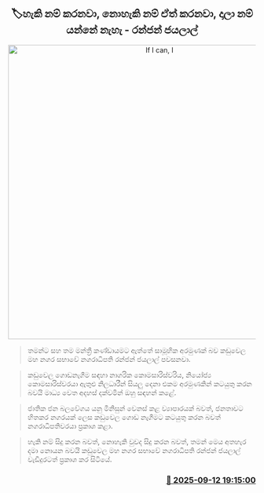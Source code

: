 <p align='center'><b><h2 align='center' title='If I can, I'll do it. If I can't, I'll still do it. But I won't ever give up - Ranjan Jayalal'>🏷හැකි නම් කරනවා, නොහැකි නම් ඒත් කරනවා, දාලා නම් යන්නේ නැහැ - රන්ජන් ජයලාල්</h2></b></p>
<p align='center'><img src='https://helakuru.sgp1.cdn.digitaloceanspaces.com/esana/images/lib/ranjan-jayalal-up.jpg' width='600' alt='If I can, I'll do it. If I can't, I'll still do it. But I won't ever give up - Ranjan Jayalal'></p>

> තමන්ට සහ තම මන්ත්‍රී කණ්ඩායමට ඇත්තේ සාමූහික අරමුණක් බව කඩුවෙල මහ නගර සභාවේ නගරාධිපති රන්ජන් ජයලාල් පවසනවා.

> කඩුවෙල ගොඩනැගීම සඳහා නාගරික කොමසාරිස්වරිය, නියෝජ්‍ය කොමසාරිස්වරයා ඇතුළු නිලධාරීන් සියලු දෙනා එකම අරමුණකින් කටයුතු කරන බවයි මාධ්‍ය වෙත අදහස් දක්වමින් ඔහු සඳහන් කළේ.

> ජාතික ජන බලවේගය යනු මිනිසුන් වෙනස් කළ ව්‍යාපාරයක් බවත්, ජනතාවට හිතකර නගරයක් ලෙස කඩුවෙල ගොඩ නැගීමට කටයුතු කරන බවත් නගරාධිපතිවරයා ප්‍රකාශ කළා.

> හැකි නම් සිදු කරන බවත්, නොහැකි වුවද සිදු කරන බවත්, තමන් මෙය අතහැර දමා නොයන බවයි කඩුවෙල මහ නගර සභාවේ නගරාධිපති රන්ජන් ජයලාල් වැඩිදුරටත් ප්‍රකාශ කර සිටියේ.



<h3 align='right'><a href='https://www.helakuru.lk/esana/p/113578/'>📅 2025-09-12 19:15:00</a></h3>
